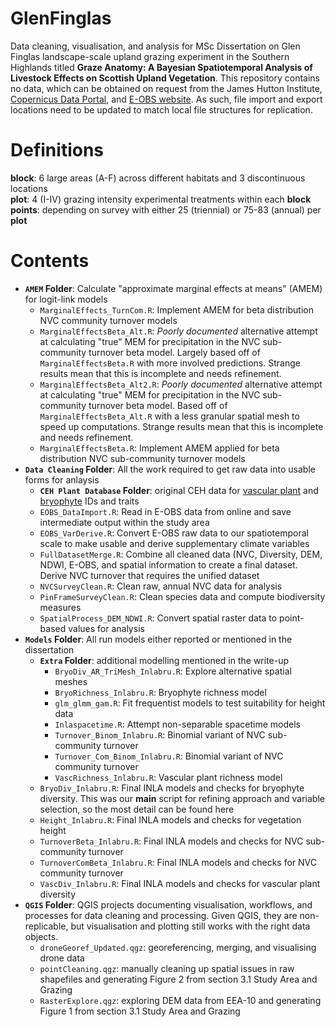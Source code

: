 # GlenFinglas
Data cleaning, visualisation, and analysis for MSc Dissertation on Glen Finglas landscape-scale upland grazing experiment in the Southern Highlands titled **Graze Anatomy: A Bayesian Spatiotemporal Analysis of Livestock Effects on Scottish Upland Vegetation**. This repository contains no data, which can be obtained on request from the James Hutton Institute, [Copernicus Data Portal](https://ssoidp.copernicus.eu/idp/umsso20/login?faq), and [E-OBS website](https://surfobs.climate.copernicus.eu/dataaccess/access_eobs.php). As such, file import and export locations need to be updated to match local file structures for replication.

# Definitions

**block**: 6 large areas (A-F) across different habitats and 3 discontinuous locations  
**plot**: 4 (I-IV) grazing intensity experimental treatments within each **block**  
**points**: depending on survey with either 25 (triennial) or 75-83 (annual) per **plot**

# Contents

* **`AMEM` Folder**: Calculate "approximate marginal effects at means" (AMEM) for logit-link models
	* `MarginalEffects_TurnCom.R`: Implement AMEM for beta distribution NVC community turnover models
	* `MarginalEffectsBeta_Alt.R`: *Poorly documented* alternative attempt at calculating "true" MEM for precipitation in the NVC sub-community turnover beta model. Largely based off of `MarginalEffectsBeta.R` with more involved predictions. Strange results mean that this is incomplete and needs refinement.
	* `MarginalEffectsBeta_Alt2.R`: *Poorly documented* alternative attempt at calculating "true" MEM for precipitation in the NVC sub-community turnover beta model. Based off of `MarginalEffectsBeta_Alt.R` with a less granular spatial mesh to speed up computations. Strange results mean that this is incomplete and needs refinement.
	* `MarginalEffectsBeta.R`: Implement AMEM applied for beta distribution NVC sub-community turnover models
* **`Data Cleaning` Folder**: All the work required to get raw data into usable forms for anlaysis
	* **`CEH Plant Database` Folder**: original CEH data for [vascular plant](https://catalogue.ceh.ac.uk/documents/9f097d82-7560-4ed2-af13-604a9110cf6d) and [bryophyte](https://www.brc.ac.uk/biblio/bryoatt-attributes-british-and-irish-mosses-liverworts-and-hornworts-spreadsheet) IDs and traits
	* `EOBS_DataImport.R`: Read in E-OBS data from online and save intermediate output within the study area
	* `EOBS_VarDerive.R`: Convert E-OBS raw data to our spatiotemporal scale to make usable and derive supplementary climate variables
	* `FullDatasetMerge.R`: Combine all cleaned data (NVC, Diversity, DEM, NDWI, E-OBS, and spatial information to create a final dataset. Derive NVC turnover that requires the unified dataset
	* `NVCSurveyClean.R`: Clean raw, annual NVC data for analysis
	* `PinFrameSurveyClean.R`: Clean species data and compute biodiversity measures
	* `SpatialProcess_DEM_NDWI.R`: Convert spatial raster data to point-based values for analysis
* **`Models` Folder**: All run models either reported or mentioned in the dissertation
	* **`Extra` Folder**: additional modelling mentioned in the write-up
		* `BryoDiv_AR_TriMesh_Inlabru.R`: Explore alternative spatial meshes
		* `BryoRichness_Inlabru.R`: Bryophyte richness model
		* `glm_glmm_gam.R`: Fit frequentist models to test suitability for height data
		* `Inlaspacetime.R`: Attempt non-separable spacetime models
		* `Turnover_Binom_Inlabru.R`: Binomial variant of NVC sub-community turnover
		* `Turnover_Com_Binom_Inlabru.R`: Binomial variant of NVC community turnover
		* `VascRichness_Inlabru.R`: Vascular plant richness model
	* `BryoDiv_Inlabru.R`: Final INLA models and checks for bryophyte diversity. This was our **main** script for refining approach and variable selection, so the most detail can be found here
	* `Height_Inlabru.R`: Final INLA models and checks for vegetation height
	* `TurnoverBeta_Inlabru.R`: Final INLA models and checks for NVC sub-community turnover
	* `TurnoverComBeta_Inlabru.R`: Final INLA models and checks for NVC community turnover
	* `VascDiv_Inlabru.R`: Final INLA models and checks for vascular plant diversity
* **`QGIS` Folder**: QGIS projects documenting visualisation, workflows, and processes for data cleaning and processing. Given QGIS, they are non-replicable, but visualisation and plotting still works with the right data objects.
	* `droneGeoref_Updated.qgz`: georeferencing, merging, and visualising drone data
	* `pointCleaning.qgz`: manually cleaning up spatial issues in raw shapefiles and generating Figure 2 from section 3.1 Study Area and Grazing
	* `RasterExplore.qgz`: exploring DEM data from EEA-10 and generating Figure 1 from section 3.1 Study Area and Grazing
